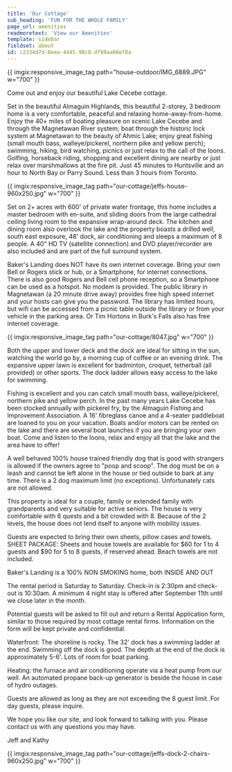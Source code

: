 ```yaml
---
title: 'Our Cottage'
sub_heading: 'FUN FOR THE WHOLE FAMILY'
page_url: amenities
readmoretext: 'View our Amenities'
template: sidebar
fieldset: about
id: c2334d7d-8eea-4445-98c8-df99aa60ef8a
---
```

{{ imgix:responsive_image_tag path="house-outdoor/IMG_6889.JPG" w="700" }}

Come out and enjoy our beautiful Lake Cecebe cottage.

Set in the beautiful Almaguin Highlands, this beautiful 2-storey, 3 bedroom home is a very comfortable, peaceful
and relaxing home-away-from-home. Enjoy the 40+ miles of boating pleasure on scenic Lake Cecebe and through the
Magnetawan River system; boat through the historic lock system at Magnetawan to the beauty of Ahmic Lake; enjoy
great fishing (small mouth bass, walleye/pickerel, northern pike and yellow perch); swimming, hiking, bird watching,
picnics or just relax to the call of the loons. Golfing, horseback riding, shopping and excellent dining are nearby
or just relax over marshmallows at the fire pit. Just 45 minutes to Huntsville and an hour to North Bay or Parry Sound.  Less than 3 hours from Toronto.

{{ imgix:responsive_image_tag path="our-cottage/jeffs-house-960x250.jpg" w="700" }}

Set on 2+ acres with 600' of private water frontage, this home includes a master bedroom with en-suite, and sliding doors from the large cathedral ceiling living room to the expansive wrap-around deck. The kitchen and dining room also overlook the lake and the property boasts a drilled well, south east exposure, 48' dock, air conditioning and sleeps a maximum of 8 people. A 40" HD TV (satellite connection) and DVD player/recorder are also included and are part of the full surround system.

Baker's Landing does NOT have its own internet coverage. Bring your own Bell or Rogers stick or hub, or a Smartphone, for internet connections. There is also good Rogers and Bell cell phone reception, so a Smartphone can be used as a hotspot. No modem is provided. The public library in Magnetawan (a 20 minute drive away) provides free high speed internet and your hosts can give you the password. The library has limited hours, but wifi can be accessed from a picnic table outside the library or from your vehicle in the parking area. Or Tim Hortons in Burk's Falls also has free internet coverage.

{{ imgix:responsive_image_tag path="our-cottage/8047.jpg" w="700" }}

Both the upper and lower deck and the dock are ideal for sitting in the sun, watching the world go by, a morning cup of coffee or an evening drink. The expansive upper lawn is excellent for badminton, croquet, tetherball (all provided) or other sports. The dock ladder allows easy access to the lake for swimming.


Fishing is excellent and you can catch small mouth bass, walleye/pickerel, northern pike and yellow perch. In the past many years Lake Cecebe has been stocked annually with pickerel fry, by the Almaguin Fishing and Improvement Association.
A 16' fibreglass canoe and a 4-seater paddleboat are loaned to you on your vacation.
Boats and/or motors can be rented on the lake and there are several boat launches if you are bringing your own boat.
Come and listen to the loons, relax and enjoy all that the lake and the area have to offer!

A well behaved 100% house trained friendly dog that is good with strangers is allowed if the owners agree to "poop and scoop". The dog must be on a leash and cannot be left alone in the house or tied outside to bark at any time. There is a 2 dog maximum limit (no exceptions). Unfortunately cats are not allowed.

This property is ideal for a couple, family or extended family with grandparents and very suitable for active seniors. The house is very comfortable with 6 quests and a bit crowded with 8. Because of the 2 levels, the house does not lend itself to anyone with mobility issues.

Guests are expected to bring their own sheets, pillow cases and towels.
SHEET PACKAGE: Sheets and house towels are available for $60 for 1 to 4 guests and $90 for 5 to 8 guests, if reserved ahead. Beach towels are not included.

Baker's Landing is a 100% NON SMOKING home, both INSIDE AND OUT

The rental period is Saturday to Saturday. Check-in is 2:30pm and check-out is 10:30am. A minimum 4 night stay is offered after September 11th until we close later in the month.

Potential guests will be asked to fill out and return a Rental Application form, similar to those required by most cottage rental firms. Information on the form will be kept private and confidential.

Waterfront: The shoreline is rocky. The 32' dock has a swimming ladder at the end. Swimming off the dock is good. The depth at the end of the dock is approximately 5-6'. Lots of room for boat parking.

Heating: the furnace and air conditioning operate via a heat pump from our well. An automated propane back-up generator is beside the house in case of hydro outages.

Guests are allowed as long as they are not exceeding the 8 guest limit. For day guests, please inquire.

We hope you like our site, and look forward to talking with you. Please contact us with any questions you may have.

Jeff and Kathy


{{ imgix:responsive_image_tag path="our-cottage/jeffs-dock-2-chairs-960x250.jpg" w="700" }}
